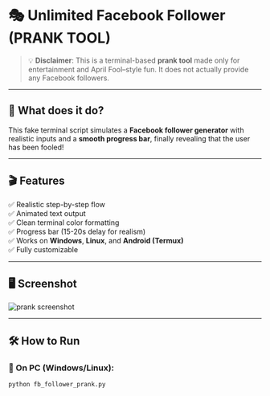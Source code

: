 # 🎭 Unlimited Facebook Follower (PRANK TOOL)

> 💡 **Disclaimer**: This is a terminal-based **prank tool** made only for entertainment and April Fool–style fun. It does not actually provide any Facebook followers.

---

## 🧠 What does it do?

This fake terminal script simulates a **Facebook follower generator** with realistic inputs and a **smooth progress bar**, finally revealing that the user has been fooled!

---

## 🎬 Features

✅ Realistic step-by-step flow  
✅ Animated text output  
✅ Clean terminal color formatting  
✅ Progress bar (15-20s delay for realism)  
✅ Works on **Windows**, **Linux**, and **Android (Termux)**  
✅ Fully customizable

---

## 🖥️ Screenshot

![prank screenshot](https://your-screenshot-url.com) <!-- Optional, replace with your own -->

---

## 🛠️ How to Run

### 🔹 On PC (Windows/Linux):

```bash
python fb_follower_prank.py
